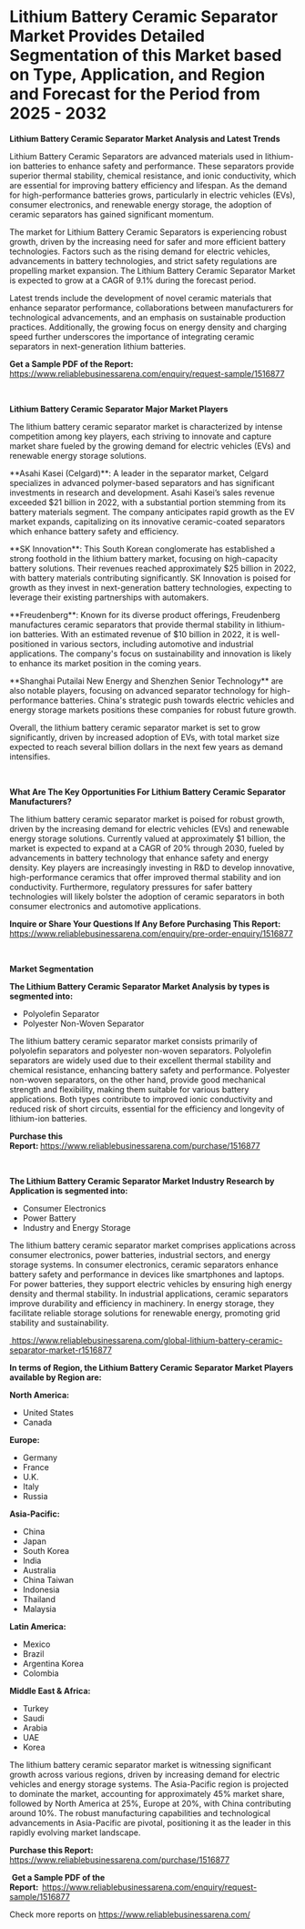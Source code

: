 <p><h1>Lithium Battery Ceramic Separator Market Provides Detailed Segmentation of this Market based on Type, Application, and Region and Forecast for the Period from 2025 - 2032</h1></p><p><strong>Lithium Battery Ceramic Separator Market Analysis and Latest Trends</strong></p>
<p><p>Lithium Battery Ceramic Separators are advanced materials used in lithium-ion batteries to enhance safety and performance. These separators provide superior thermal stability, chemical resistance, and ionic conductivity, which are essential for improving battery efficiency and lifespan. As the demand for high-performance batteries grows, particularly in electric vehicles (EVs), consumer electronics, and renewable energy storage, the adoption of ceramic separators has gained significant momentum.</p><p>The market for Lithium Battery Ceramic Separators is experiencing robust growth, driven by the increasing need for safer and more efficient battery technologies. Factors such as the rising demand for electric vehicles, advancements in battery technologies, and strict safety regulations are propelling market expansion. The Lithium Battery Ceramic Separator Market is expected to grow at a CAGR of 9.1% during the forecast period. </p><p>Latest trends include the development of novel ceramic materials that enhance separator performance, collaborations between manufacturers for technological advancements, and an emphasis on sustainable production practices. Additionally, the growing focus on energy density and charging speed further underscores the importance of integrating ceramic separators in next-generation lithium batteries.</p></p>
<p><strong>Get a Sample PDF of the Report:&nbsp;</strong> <a href="https://www.reliablebusinessarena.com/enquiry/request-sample/1516877?utm_campaign=3041&utm_medium=2&utm_source=Github&utm_content=ia&utm_term=30032025&utm_id=lithium-battery-ceramic-separator">https://www.reliablebusinessarena.com/enquiry/request-sample/1516877</a></p>
<p>&nbsp;</p>
<p><strong>Lithium Battery Ceramic Separator Major Market Players</strong></p>
<p><p>The lithium battery ceramic separator market is characterized by intense competition among key players, each striving to innovate and capture market share fueled by the growing demand for electric vehicles (EVs) and renewable energy storage solutions.</p><p>**Asahi Kasei (Celgard)**: A leader in the separator market, Celgard specializes in advanced polymer-based separators and has significant investments in research and development. Asahi Kasei’s sales revenue exceeded $21 billion in 2022, with a substantial portion stemming from its battery materials segment. The company anticipates rapid growth as the EV market expands, capitalizing on its innovative ceramic-coated separators which enhance battery safety and efficiency.</p><p>**SK Innovation**: This South Korean conglomerate has established a strong foothold in the lithium battery market, focusing on high-capacity battery solutions. Their revenues reached approximately $25 billion in 2022, with battery materials contributing significantly. SK Innovation is poised for growth as they invest in next-generation battery technologies, expecting to leverage their existing partnerships with automakers.</p><p>**Freudenberg**: Known for its diverse product offerings, Freudenberg manufactures ceramic separators that provide thermal stability in lithium-ion batteries. With an estimated revenue of $10 billion in 2022, it is well-positioned in various sectors, including automotive and industrial applications. The company's focus on sustainability and innovation is likely to enhance its market position in the coming years.</p><p>**Shanghai Putailai New Energy and Shenzhen Senior Technology** are also notable players, focusing on advanced separator technology for high-performance batteries. China's strategic push towards electric vehicles and energy storage markets positions these companies for robust future growth.</p><p>Overall, the lithium battery ceramic separator market is set to grow significantly, driven by increased adoption of EVs, with total market size expected to reach several billion dollars in the next few years as demand intensifies.</p></p>
<p>&nbsp;</p>
<p><strong>What Are The Key Opportunities For Lithium Battery Ceramic Separator Manufacturers?</strong></p>
<p><p>The lithium battery ceramic separator market is poised for robust growth, driven by the increasing demand for electric vehicles (EVs) and renewable energy storage solutions. Currently valued at approximately $1 billion, the market is expected to expand at a CAGR of 20% through 2030, fueled by advancements in battery technology that enhance safety and energy density. Key players are increasingly investing in R&D to develop innovative, high-performance ceramics that offer improved thermal stability and ion conductivity. Furthermore, regulatory pressures for safer battery technologies will likely bolster the adoption of ceramic separators in both consumer electronics and automotive applications.</p></p>
<p><strong>Inquire or Share Your Questions If Any Before Purchasing This Report:</strong> <a href="https://www.reliablebusinessarena.com/enquiry/pre-order-enquiry/1516877?utm_campaign=3041&utm_medium=2&utm_source=Github&utm_content=ia&utm_term=30032025&utm_id=lithium-battery-ceramic-separator">https://www.reliablebusinessarena.com/enquiry/pre-order-enquiry/1516877</a></p>
<p>&nbsp;</p>
<p><strong>Market Segmentation</strong></p>
<p><strong>The Lithium Battery Ceramic Separator Market Analysis by types is segmented into:</strong></p>
<p><ul><li>Polyolefin Separator</li><li>Polyester Non-Woven Separator</li></ul></p>
<p><p>The lithium battery ceramic separator market consists primarily of polyolefin separators and polyester non-woven separators. Polyolefin separators are widely used due to their excellent thermal stability and chemical resistance, enhancing battery safety and performance. Polyester non-woven separators, on the other hand, provide good mechanical strength and flexibility, making them suitable for various battery applications. Both types contribute to improved ionic conductivity and reduced risk of short circuits, essential for the efficiency and longevity of lithium-ion batteries.</p></p>
<p><strong>Purchase this Report:&nbsp;</strong><a href="https://www.reliablebusinessarena.com/purchase/1516877?utm_campaign=3041&utm_medium=2&utm_source=Github&utm_content=ia&utm_term=30032025&utm_id=lithium-battery-ceramic-separator">https://www.reliablebusinessarena.com/purchase/1516877</a></p>
<p>&nbsp;</p>
<p><strong>The Lithium Battery Ceramic Separator Market Industry Research by Application is segmented into:</strong></p>
<p><ul><li>Consumer Electronics</li><li>Power Battery</li><li>Industry and Energy Storage</li></ul></p>
<p><p>The lithium battery ceramic separator market comprises applications across consumer electronics, power batteries, industrial sectors, and energy storage systems. In consumer electronics, ceramic separators enhance battery safety and performance in devices like smartphones and laptops. For power batteries, they support electric vehicles by ensuring high energy density and thermal stability. In industrial applications, ceramic separators improve durability and efficiency in machinery. In energy storage, they facilitate reliable storage solutions for renewable energy, promoting grid stability and sustainability.</p></p>
<p><a href="https://www.reliablebusinessarena.com/global-lithium-battery-ceramic-separator-market-r1516877?utm_campaign=3041&utm_medium=2&utm_source=Github&utm_content=ia&utm_term=30032025&utm_id=lithium-battery-ceramic-separator">&nbsp;https://www.reliablebusinessarena.com/global-lithium-battery-ceramic-separator-market-r1516877</a></p>
<p><strong>In terms of Region, the Lithium Battery Ceramic Separator Market Players available by Region are:</strong></p>
<p>
    <p> <strong> North America: </strong>
        <ul>
            <li>United States</li>
            <li>Canada</li>
        </ul>
        </p> 
    <p> <strong> Europe: </strong>
        <ul>
            <li>Germany</li>
            <li>France</li>
            <li>U.K.</li>
            <li>Italy</li>
            <li>Russia</li>
        </ul>
        </p> 
    <p> <strong> Asia-Pacific: </strong>
        <ul>
            <li>China</li>
            <li>Japan</li>
            <li>South Korea</li>
            <li>India</li>
            <li>Australia</li>
            <li>China Taiwan</li>
            <li>Indonesia</li>
            <li>Thailand</li>
            <li>Malaysia</li>
        </ul>
        </p> 
    <p> <strong> Latin America: </strong>
        <ul>
            <li>Mexico</li>
            <li>Brazil</li>
            <li>Argentina Korea</li>
            <li>Colombia</li>
        </ul>
        </p> 
    <p> <strong> Middle East & Africa: </strong>
        <ul>
            <li>Turkey</li>
            <li>Saudi</li>
            <li>Arabia</li>
            <li>UAE</li>
            <li>Korea</li>
        </ul>
    </p>
    </p>
<p><p>The lithium battery ceramic separator market is witnessing significant growth across various regions, driven by increasing demand for electric vehicles and energy storage systems. The Asia-Pacific region is projected to dominate the market, accounting for approximately 45% market share, followed by North America at 25%, Europe at 20%, with China contributing around 10%. The robust manufacturing capabilities and technological advancements in Asia-Pacific are pivotal, positioning it as the leader in this rapidly evolving market landscape.</p></p>
<p><strong>Purchase this Report: </strong><a href="https://www.reliablebusinessarena.com/purchase/1516877?utm_campaign=3041&utm_medium=2&utm_source=Github&utm_content=ia&utm_term=30032025&utm_id=lithium-battery-ceramic-separator">https://www.reliablebusinessarena.com/purchase/1516877</a></p>
<p>&nbsp;<strong>Get a Sample PDF of the Report:&nbsp;&nbsp;</strong><a href="https://www.reliablebusinessarena.com/enquiry/request-sample/1516877?utm_campaign=3041&utm_medium=2&utm_source=Github&utm_content=ia&utm_term=30032025&utm_id=lithium-battery-ceramic-separator">https://www.reliablebusinessarena.com/enquiry/request-sample/1516877</a></p>
<p><strong></strong></p>
<p>Check more reports on <a href="https://www.reliablebusinessarena.com/?utm_campaign=3041&utm_medium=2&utm_source=Github&utm_content=ia&utm_term=30032025&utm_id=lithium-battery-ceramic-separator">https://www.reliablebusinessarena.com/</a></p>